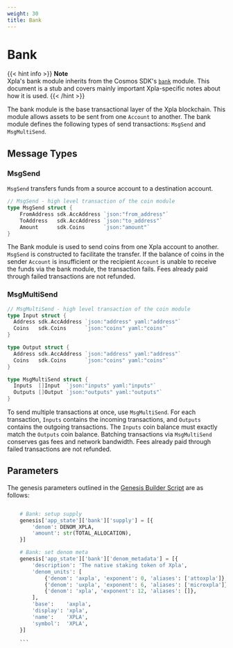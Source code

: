 ```yaml
---
weight: 30
title: Bank
---
```


# Bank

{{< hint info >}}
**Note**  
Xpla's bank module inherits from the Cosmos SDK's [`bank`](https://docs.cosmos.network/master/modules/bank/) module. This document is a stub and covers mainly important Xpla-specific notes about how it is used.
{{< /hint >}}

The bank module is the base transactional layer of the Xpla blockchain. This module allows assets to be sent from one `Account` to another. The bank module defines the following types of send transactions: `MsgSend` and `MsgMultiSend`.

## Message Types

### MsgSend

`MsgSend` transfers funds from a source account to a destination account. 

```go
// MsgSend - high level transaction of the coin module
type MsgSend struct {
    FromAddress sdk.AccAddress `json:"from_address"`
    ToAddress   sdk.AccAddress `json:"to_address"`
    Amount      sdk.Coins      `json:"amount"`
}
```

The Bank module is used to send coins from one Xpla account to another. `MsgSend` is constructed to facilitate the transfer. If the balance of coins in the sender `Account` is insufficient or the recipient `Account` is unable to receive the funds via the bank module, the transaction fails. Fees already paid through failed transactions are not refunded.

### MsgMultiSend

```go
// MsgMultiSend - high level transaction of the coin module
type Input struct {
  Address sdk.AccAddress `json:"address" yaml:"address"`
  Coins   sdk.Coins      `json:"coins" yaml:"coins"`
}

type Output struct {
  Address sdk.AccAddress `json:"address" yaml:"address"`
  Coins   sdk.Coins      `json:"coins" yaml:"coins"`
}

type MsgMultiSend struct {
  Inputs  []Input  `json:"inputs" yaml:"inputs"`
  Outputs []Output `json:"outputs" yaml:"outputs"`
}
```

To send multiple transactions at once, use `MsgMultiSend`. For each transaction, `Inputs` contains the incoming transactions, and `Outputs` contains the outgoing transactions. The `Inputs` coin balance must exactly match the `Outputs` coin balance. Batching transactions via `MsgMultiSend` conserves gas fees and network bandwidth. Fees already paid through failed transactions are not refunded.

## Parameters

The genesis parameters outlined in the [Genesis Builder Script](https://github.com/xpladev/genesis-tools/blob/main/src/genesis_builder.py#L92) are as follows:

```py

    # Bank: setup supply
    genesis['app_state']['bank']['supply'] = [{
        'denom': DENOM_XPLA,
        'amount': str(TOTAL_ALLOCATION),
    }]

    # Bank: set denom meta
    genesis['app_state']['bank']['denom_metadata'] = [{
        'description': 'The native staking token of Xpla',
        'denom_units': [
            {'denom': 'axpla', 'exponent': 0, 'aliases': ['attoxpla']},
            {'denom': 'uxpla', 'exponent': 6, 'aliases': ['microxpla']},
            {'denom': 'xpla', 'exponent': 12, 'aliases': []},
        ],
        'base':    'axpla',
        'display': 'xpla',
        'name':    'XPLA',
        'symbol':  'XPLA',
    }]

    ```
